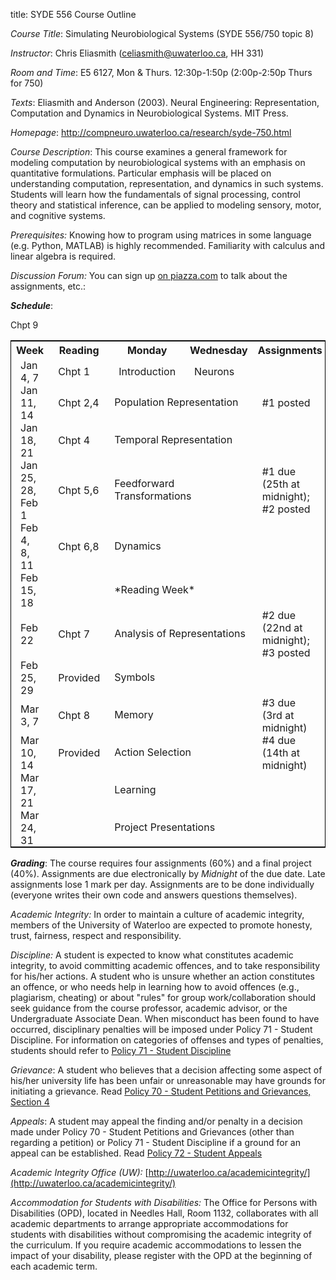 title: SYDE 556 Course Outline

_Course Title_: Simulating Neurobiological Systems (SYDE 556/750 topic 8)

_Instructor_: Chris Eliasmith ([celiasmith@uwaterloo.ca](mailto:celiasmith@uwaterloo.ca), HH 331)

_Room and Time_: E5 6127, Mon & Thurs. 12:30p-1:50p (2:00p-2:50p Thurs for 750)

_Texts_: Eliasmith and Anderson (2003). Neural Engineering: Representation, Computation
and Dynamics in Neurobiological Systems. MIT Press.

_Homepage_: http://compneuro.uwaterloo.ca/research/syde-750.html

_Course Description_: This course examines a general framework for modeling
computation by neurobiological systems with an emphasis on quantitative
formulations. Particular emphasis will be placed on understanding computation,
representation, and dynamics in such systems. Students will learn how the
fundamentals of signal processing, control theory and statistical inference,
can be applied to modeling sensory, motor, and cognitive systems.

_Prerequisites:_ Knowing how to program using matrices in some language (e.g. Python, MATLAB) is highly recommended.  Familiarity with calculus and linear algebra is required.

_Discussion Forum:_ You can sign up [on piazza.com](https://piazza.com/) to talk about the assignments, etc.: 

**_Schedule_**:

<table style="border: 1px solid black;" cellspacing="10">
<tr><th>Week</th><th>Reading</th><th>Monday</th><th>Wednesday</th><th>Assignments</th></tr>
<tr><td style="padding:0 15px 0 15px;">Jan 4, 7</td><td style="padding:0 15px 0 15px;">Chpt 1</td><td style="padding:0 15px 0 15px;">Introduction</td><td style="padding:0 15px 0 15px;">Neurons</td><td style="padding:0 15px 0 15px;"></td></tr>
<tr><td style="padding:0 15px 0 15px;">Jan 11, 14</td><td style="padding:0 15px 0 15px;">Chpt 2,4</td><td colspan=2>Population Representation</td><td style="padding:0 15px 0 15px;">#1 posted</td></tr>
<tr><td style="padding:0 15px 0 15px;">Jan 18, 21</td><td style="padding:0 15px 0 15px;">Chpt 4</td><td colspan=2>Temporal Representation</td><td style="padding:0 15px 0 15px;"></td></tr>
<tr><td style="padding:0 15px 0 15px;">Jan 25, 28, Feb 1</td><td style="padding:0 15px 0 15px;">Chpt 5,6</td><td colspan=2>Feedforward Transformations</td><td style="padding:0 15px 0 15px;">#1 due (25th at midnight); #2 posted</td></tr>
<tr><td style="padding:0 15px 0 15px;">Feb 4, 8, 11</td><td style="padding:0 15px 0 15px;">Chpt 6,8</td><td colspan=2>Dynamics</td><td style="padding:0 15px 0 15px;"></td></tr>

<tr><td style="padding:0 15px 0 15px;">Feb 15, 18</td><td style="padding:0 15px 0 15px;"></td><td colspan=2>*Reading Week*</td><td style="padding:0 15px 0 15px;"></td></tr>

<tr><td style="padding:0 15px 0 15px;">Feb 22</td><td style="padding:0 15px 0 15px;">Chpt 7</td><td colspan=2>Analysis of Representations</td><td style="padding:0 15px 0 15px;">#2 due (22nd at midnight); #3 posted</td></tr>

<tr><td style="padding:0 15px 0 15px;">Feb 25, 29</td><td style="padding:0 15px 0 15px;">Provided</td><td colspan=2>Symbols</td><td style="padding:0 15px 0 15px;"></td></tr>

<tr><td style="padding:0 15px 0 15px;">Mar 3, 7</td><td style="padding:0 15px 0 15px;">Chpt 8</td><td colspan=2>Memory</td><td style="padding:0 15px 0 15px;">#3 due (3rd at midnight)</td></tr>

<tr><td style="padding:0 15px 0 15px;">Mar 10, 14</td><td style="padding:0 15px 0 15px;">Provided</td><td colspan=2>Action Selection</td><td style="padding:0 15px 0 15px;">#4 due (14th at midnight)</td></tr>

<tr><td style="padding:0 15px 0 15px;">Mar 17, 21</td><td style="padding:0 15px 0 15px;"></td><td colspan=2>Learning</td>Chpt 9<td style="padding:0 15px 0 15px;"></td></tr>

<tr><td style="padding:0 15px 0 15px;">Mar 24, 31</td><td style="padding:0 15px 0 15px;"></td><td colspan=2>Project Presentations</td><td style="padding:0 15px 0 15px;"></td></tr>

</table>


**_Grading_**: The course requires four assignments (60%) and a final project (40%). Assignments are due electronically by _Midnight_ of the due date. Late assignments lose 1 mark per day. Assignments are to be done individually (everyone writes their own code and answers questions themselves).

_Academic Integrity:_ In order to maintain a culture of academic integrity,
members of the University of Waterloo are expected to promote honesty, trust,
fairness, respect and responsibility.

_Discipline:_ A student is expected to know what constitutes academic
integrity, to avoid committing academic offences, and to take responsibility
for his/her actions. A student who is unsure whether an action constitutes an
offence, or who needs help in learning how to avoid offences (e.g.,
plagiarism, cheating) or about "rules" for group work/collaboration should
seek guidance from the course professor, academic advisor, or the
Undergraduate Associate Dean. When misconduct has been found to have occurred,
disciplinary penalties will be imposed under Policy 71 - Student Discipline.
For information on categories of offenses and types of penalties, students
should refer to [Policy 71 - Student Discipline](http://www.adm.uwaterloo.ca/infosec/Policies/policy71.htm)

_Grievance_: A student who believes that a decision affecting some aspect of
his/her university life has been unfair or unreasonable may have grounds for
initiating a grievance. Read [Policy 70 - Student Petitions and Grievances, Section 4](http://www.adm.uwaterloo.ca/infosec/Policies/policy70.htm)

_Appeals_: A student may appeal the finding and/or penalty in a decision made
under Policy 70 - Student Petitions and Grievances (other than regarding a
petition) or Policy 71 - Student Discipline if a ground for an appeal can be
established. Read [Policy 72 - Student Appeals](http://www.adm.uwaterloo.ca/infosec/Policies/policy72.htm)

_Academic Integrity Office (UW):_ [http://uwaterloo.ca/academicintegrity/](http://uwaterloo.ca/academicintegrity/)

_Accommodation for Students with Disabilities:_ The Office for Persons with
Disabilities (OPD), located in Needles Hall, Room 1132, collaborates with all
academic departments to arrange appropriate accommodations for students with
disabilities without compromising the academic integrity of the curriculum. If
you require academic accommodations to lessen the impact of your disability,
please register with the OPD at the beginning of each academic term.
